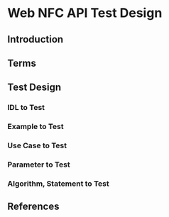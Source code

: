 # Web NFC API Test Design

## Introduction

## Terms

## Test Design

### IDL to Test


### Example to Test


### Use Case to Test


### Parameter to Test


### Algorithm, Statement to Test


## References